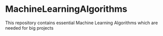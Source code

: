 # MachineLearningAlgorithms
This repository contains essential Machine Learning Algorithms which are needed for big projects
